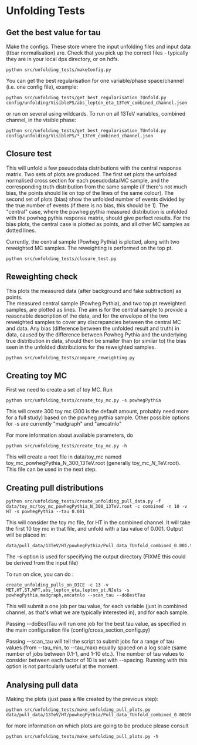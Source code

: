# Unfolding Tests

## Get the best value for tau

Make the configs.  These store where the input unfolding files and input data (ttbar normalisation) are.
Check that you pick up the correct files - typically they are in your local dps directory, or on hdfs.
```shell
python src/unfolding_tests/makeConfig.py 
```
You can get the best regularisation for one variable/phase space/channel (i.e. one config file), example:
```shell
python src/unfolding_tests/get_best_regularisation_TUnfold.py config/unfolding/VisiblePS/abs_lepton_eta_13TeV_combined_channel.json
```
or run on several using wildcards.  To run on all 13TeV variables, combined channel, in the visible phase:
```shell
python src/unfolding_tests/get_best_regularisation_TUnfold.py config/unfolding/VisiblePS/*_13TeV_combined_channel.json
```

## Closure test
This will unfold a few pseudodata distributions with the central response matrix.
Two sets of plots are produced.  The first set plots the unfolded normalised cross section for each pseudodata/MC sample, 
and the corresponding truth distribution from the same sample (if there's not much bias, the points should lie on top of the lines of the same colour).
The second set of plots (bias) show the unfolded number of events divided by the true number of events (if there is no bias, this should be 1).
The "central" case, where the powheg pythia measured distribution is unfolded with the powheg pythia response matrix, should give perfect results.
For the bias plots, the central case is plotted as points, and all other MC samples as dotted lines.
 
 Currently, the central sample (Powheg Pythia) is plotted, along with two reweighted MC samples.  The reweighting is performed on the top pt.
```shell
python src/unfolding_tests/closure_test.py 
```

## Reweighting check
This plots the measured data (after background and fake subtraction) as points.  
The measured central sample (Powheg Pythia), and two top pt reweighted samples, are plotted as lines.
The aim is for the central sample to provide a reasonable description of the data, and for
the envelope of the two reweighted samples to cover any discrepancies between the central MC and data.
Any bias (difference between the unfolded result and truth) in data, caused by the difference between Powheg Pythia 
and the underlying true distribution in data, should then be smaller than (or similar to)
the bias seen in the unfolded distributions for the reweighted samples.

```shell
python src/unfolding_tests/compare_reweighting.py
```

## Creating toy MC
First we need to create a set of toy MC. Run
```shell
python src/unfolding_tests/create_toy_mc.py -s powhegPythia
```
This will create 300 toy mc (300 is the default amount, probably need more for a full study) based on the powheg pythia sample.
Other possible options for -s are currently "madgraph" and "amcatnlo"

For more information about available parameters, do
```shell
python src/unfolding_tests/create_toy_mc.py -h
```
This will create a root file in data/toy_mc named toy_mc_powhegPythia_N_300_13TeV.root
(generally toy_mc_<sample>_N_<n>_<centre-of-mass>TeV.root).
This file can be used in the next step.

## Creating pull distributions
```shell
python src/unfolding_tests/create_unfolding_pull_data.py -f data/toy_mc/toy_mc_powhegPythia_N_300_13TeV.root -c combined -n 10 -v HT -s powhegPythia --tau 0.001
```
This will consider the toy mc file, for HT in the combined channel.  It will take the first 10 toy mc in that file, and unfold with a tau value of 0.001.
Output will be placed in:
```shell
data/pull_data/13TeV/HT/powhegPythia/Pull_data_TUnfold_combined_0.001.txt
```
The -s option is used for specifying the output directory (FIXME this could be derived from the input file)

To run on dice, you can do :
```shell
create_unfolding_pulls_on_DICE -c 13 -v MET,HT,ST,WPT,abs_lepton_eta,lepton_pt,NJets -s powhegPythia,madgraph,amcatnlo --scan_tau --doBestTau
```

This will submit a one job per tau value, for each variable (just in combined channel, as that's what we are typically interested in), and for each sample.

Passing --doBestTau will run one job for the best tau value, as specified in the main configuration file (config/cross_section_config.py)

Passing --scan_tau will tell the script to submit jobs for a range of tau values (from --tau_min, to --tau_max) equally spaced on a log scale (same number of jobs between 0.1-1, and 1-10 etc.).  The number of tau values to consider between each factor of 10 is set with --spacing.  Running with this option is not paritcularly useful at the moment.


## Analysing pull data
Making the plots (just pass a file created by the previous step):
```shell
python src/unfolding_tests/make_unfolding_pull_plots.py data/pull_data/13TeV/HT/powhegPythia/Pull_data_TUnfold_combined_0.001905.txt 
```
for more information on which plots are going to be produce please consult
```shell
python src/unfolding_tests/make_unfolding_pull_plots.py -h
```
